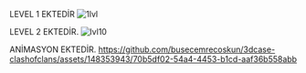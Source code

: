 LEVEL 1 EKTEDİR
![1lvl](https://github.com/busecemrecoskun/3dcase-clashofclans/assets/148353943/b8f3810e-1ba2-44ec-b446-6164d54259dd)

LEVEL 2 EKTEDİR.
![lvl10](https://github.com/busecemrecoskun/3dcase-clashofclans/assets/148353943/c0376a37-5a46-4717-8bc0-29cf13e51b4d)




ANİMASYON EKTEDİR.
https://github.com/busecemrecoskun/3dcase-clashofclans/assets/148353943/70b5df02-54a4-4453-b1cd-aaf36b558abb


